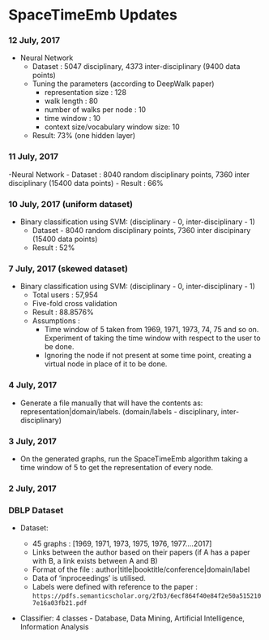 # SpaceTimeEmb Updates

### 12 July, 2017
   - Neural Network 
      - Dataset : 5047 disciplinary, 4373 inter-disciplinary (9400 data points)
      - Tuning the parameters (according to DeepWalk paper)
         - representation size : 128
         - walk length : 80
         - number of walks per node : 10
         - time window : 10
         - context size/vocabulary window size: 10
     - Result: 73% (one hidden layer)

### 11 July, 2017
   -Neural Network 
      - Dataset : 8040 random disciplinary points, 7360 inter disciplinary (15400 data points)
      - Result : 66%
      
### 10 July, 2017 (uniform dataset)
   - Binary classification using SVM: (disciplinary - 0, inter-disciplinary - 1)
      - Dataset - 8040 random disciplinary points, 7360 inter discipinary (15400 data points)
      - Result : 52%

### 7 July, 2017 (skewed dataset)
  - Binary classification using SVM: (disciplinary - 0, inter-disciplinary - 1)
      - Total users : 57,954
      - Five-fold cross validation
      - Result : 88.8576%
      - Assumptions :
         - Time window of 5 taken from 1969, 1971, 1973, 74, 75 and so on. Experiment of taking the time window with respect to the user to be done.
         - Ignoring the node if not present at some time point, creating a virtual node in place of it to be done.
                 
### 4 July, 2017  
   - Generate a file manually that will have the contents as:
    representation|domain/labels. (domain/labels - disciplinary, inter-disciplinary)
 
### 3 July, 2017
   - On the generated graphs, run the SpaceTimeEmb algorithm taking a time window of 5 to get the representation of every node. 
  
### 2 July, 2017  
### DBLP Dataset

   - Dataset:
      - 45 graphs : [1969, 1971, 1973, 1975, 1976, 1977....2017] 
      - Links between the author based on their papers (if A has a paper with B, a link exists between A and B)
      - Format of the file :
         author|title|booktitle/conference|domain/label
      - Data of ‘inproceedings’ is utilised.
      - Labels were defined with reference to the paper : ```https://pdfs.semanticscholar.org/2fb3/6ecf864f40e84f2e50a5152107e16a03fb21.pdf```
 
   - Classifier:
     4 classes - Database, Data Mining, Artificial Intelligence, Information Analysis
 

